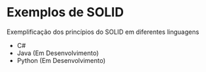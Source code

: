 # Exemplos de SOLID

Exemplificação dos princípios do SOLID em diferentes linguagens
- C#
- Java (Em Desenvolvimento)
- Python (Em Desenvolvimento)
